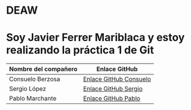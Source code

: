 # DEAW
# Soy Javier Ferrer Mariblaca y estoy realizando la práctica 1 de Git
| Nombre del compañero  | Enlace GitHub |
| ----------------------| ------------- |
| Consuelo Berzosa      | [Enlace GitHub Consuelo](https://github.com/cberzosabc)|
| Sergio López          | [Enlace GitHub Sergio](https://github.com/Sergio1802)  |
| Pablo Marchante       | [Enlace GitHub Pablo](https://github.com/Popines)      |